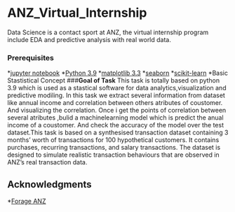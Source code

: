 # ANZ_Virtual_Internship
Data Science is a contact sport at ANZ, the virtual internship program include EDA and predictive analysis with real world data.
### Prerequisites
*[jupyter notebook](https://jupyter.org/)
*[Python 3.9](https://www.python.org/downloads/release/python-390/)
*[matplotlib 3.3](https://matplotlib.org/)
*[seaborn](https://seaborn.pydata.org/)
*[scikit-learn](https://scikit-learn.org/stable/)
*Basic Stastistical Concept
###**Goal of Task**
This task is totally based on python 3.9 which is used as a stastical software for data analytics,visualization and predictive modiling. In this task we extract several information from dataset like annual income and correlation between others atributes of coustomer. And visualizing the correlation. Once i get the points of correlation between several atributes ,bulid a machinelearning model which is predict the anual income of a coustomer. And check the accuracy of the model over the test dataset.This task is based on a synthesised transaction dataset containing 3 months’ worth of transactions for 100 hypothetical customers. It contains purchases, recurring transactions, and salary transactions.
The dataset is designed to simulate realistic transaction behaviours that are observed in ANZ’s real transaction data.
## Acknowledgments
*[Forage ANZ](https://www.theforage.com/virtual-internships/prototype/ZLJCsrpkHo9pZBJNY/ANZ-Virtual-Internship?ref=Wzj4NhPEw6coz2Rys)
